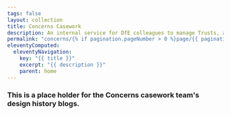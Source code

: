 ```yaml
---
tags: false
layout: collection
title: Concerns Casework
description: An internal service for DfE colleagues to manage Trusts, academies and their significant changes.
permalink: "concerns/{% if pagination.pageNumber > 0 %}page/{{ pagination.pageNumber + 1 }}{% endif %}/"
eleventyComputed:
  eleventyNavigation:
    key: "{{ title }}"
    excerpt: "{{ description }}"
    parent: home
---
```


### This is a place holder for the Concerns casework team's design history blogs.
